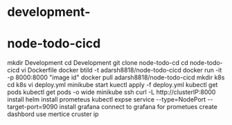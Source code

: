 # development-
# node-todo-cicd
mkdir Development cd Development git clone node-todo-cd cd node-todo-cicd vi Dockerfile docker btild -t adarsh8818/node-todo-cicd docker run -it -p 8000:8000 "image id" docker pull adarsh8818/node-todo-cicd mkdir k8s cd k8s vi deploy.yml minikube start kuectl apply -f deploy.yml kubectl get pods kubectl get pods -o wide minikube ssh curl -L http://clusterIP:8000 install helm install prometeus kubectl expse service --type=NodePort --target-port=9090 install grafana connect to grafana for prometues create dashbord use mertice cruster ip
